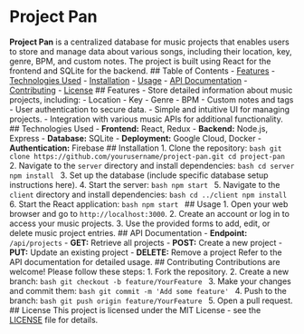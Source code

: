 # Project Pan

**Project Pan** is a centralized database for music projects that enables users to store and manage data about various songs, including their location, key, genre, BPM, and custom notes. The project is built using React for the frontend and SQLite for the backend. ## Table of Contents - [Features](#features) - [Technologies Used](#technologies-used) - [Installation](#installation) - [Usage](#usage) - [API Documentation](#api-documentation) - [Contributing](#contributing) - [License](#license) ## Features - Store detailed information about music projects, including: - Location - Key - Genre - BPM - Custom notes and tags - User authentication to secure data. - Simple and intuitive UI for managing projects. - Integration with various music APIs for additional functionality. ## Technologies Used - **Frontend:** React, Redux - **Backend:** Node.js, Express - **Database:** SQLite - **Deployment:** Google Cloud, Docker - **Authentication:** Firebase ## Installation 1. Clone the repository: ```bash git clone https://github.com/yourusername/project-pan.git cd project-pan ``` 2. Navigate to the `server` directory and install dependencies: ```bash cd server npm install ``` 3. Set up the database (include specific database setup instructions here). 4. Start the server: ```bash npm start ``` 5. Navigate to the `client` directory and install dependencies: ```bash cd ../client npm install ``` 6. Start the React application: ```bash npm start ``` ## Usage 1. Open your web browser and go to `http://localhost:3000`. 2. Create an account or log in to access your music projects. 3. Use the provided forms to add, edit, or delete music project entries. ## API Documentation - **Endpoint:** `/api/projects` - **GET:** Retrieve all projects - **POST:** Create a new project - **PUT:** Update an existing project - **DELETE:** Remove a project Refer to the API documentation for detailed usage. ## Contributing Contributions are welcome! Please follow these steps: 1. Fork the repository. 2. Create a new branch: ```bash git checkout -b feature/YourFeature ``` 3. Make your changes and commit them: ```bash git commit -m 'Add some feature' ``` 4. Push to the branch: ```bash git push origin feature/YourFeature ``` 5. Open a pull request. ## License This project is licensed under the MIT License - see the [LICENSE](LICENSE) file for details.

